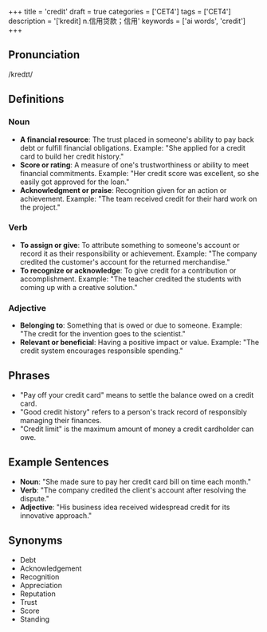 +++
title = 'credit'
draft = true
categories = ['CET4']
tags = ['CET4']
description = '[ˈkredit] n.信用贷款；信用'
keywords = ['ai words', 'credit']
+++

## Pronunciation
/kredɪt/

## Definitions
### Noun
- **A financial resource**: The trust placed in someone's ability to pay back debt or fulfill financial obligations. Example: "She applied for a credit card to build her credit history."
- **Score or rating**: A measure of one's trustworthiness or ability to meet financial commitments. Example: "Her credit score was excellent, so she easily got approved for the loan."
- **Acknowledgment or praise**: Recognition given for an action or achievement. Example: "The team received credit for their hard work on the project."

### Verb
- **To assign or give**: To attribute something to someone's account or record it as their responsibility or achievement. Example: "The company credited the customer's account for the returned merchandise."
- **To recognize or acknowledge**: To give credit for a contribution or accomplishment. Example: "The teacher credited the students with coming up with a creative solution."

### Adjective
- **Belonging to**: Something that is owed or due to someone. Example: "The credit for the invention goes to the scientist."
- **Relevant or beneficial**: Having a positive impact or value. Example: "The credit system encourages responsible spending."

## Phrases
- "Pay off your credit card" means to settle the balance owed on a credit card.
- "Good credit history" refers to a person's track record of responsibly managing their finances.
- "Credit limit" is the maximum amount of money a credit cardholder can owe.

## Example Sentences
- **Noun**: "She made sure to pay her credit card bill on time each month."
- **Verb**: "The company credited the client's account after resolving the dispute."
- **Adjective**: "His business idea received widespread credit for its innovative approach."

## Synonyms
- Debt
- Acknowledgement
- Recognition
- Appreciation
- Reputation
- Trust
- Score
- Standing
